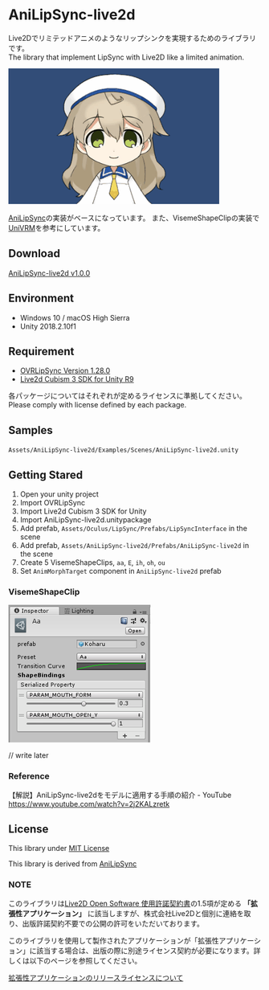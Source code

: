 # AniLipSync-live2d

Live2Dでリミテッドアニメのようなリップシンクを実現するためのライブラリです。  
The library that implement LipSync with Live2D like a limited animation.

![](docs/sample.gif)

[AniLipSync](https://github.com/XVI/AniLipSync)の実装がベースになっています。
また、VisemeShapeClipの実装で[UniVRM](https://github.com/dwango/UniVRM)を参考にしています。

## Download

[AniLipSync-live2d v1.0.0](https://github.com/nkjzm/AniLipSync-live2d/releases/download/v1.0.0/AniLipSync-live2d.unitypackage)

## Environment

- Windows 10 / macOS High Sierra
- Unity 2018.2.10f1

## Requirement

- [OVRLipSync Version 1.28.0](https://developer.oculus.com/downloads/package/oculus-lipsync-unity/1.28.0/)
- [Live2d Cubism 3 SDK for Unity R9](https://live2d.github.io/#unity)

各パッケージについてはそれぞれが定めるライセンスに準拠してください。  
Please comply with license defined by each package.

## Samples

`Assets/AniLipSync-live2d/Examples/Scenes/AniLipSync-live2d.unity`

## Getting Stared

1. Open your unity project
1. Import OVRLipSync
1. Import Live2d Cubism 3 SDK for Unity
1. Import AniLipSync-live2d.unitypackage
1. Add prefab, `Assets/Oculus/LipSync/Prefabs/LipSyncInterface` in the scene
1. Add prefab, `Assets/AniLipSync-live2d/Prefabs/AniLipSync-live2d` in the scene
1. Create 5 VisemeShapeClips, `aa`, `E`, `ih`, `oh`, `ou`
1. Set `AnimMorphTarget` component in `AniLipSync-live2d` prefab 

### VisemeShapeClip

![](docs/clip-setting.png)

// write later

### Reference

【解説】AniLipSync-live2dをモデルに適用する手順の紹介 - YouTube  
https://www.youtube.com/watch?v=2j2KALzretk

## License

This library under [MIT License](LICENSE)

This library is derived from [AniLipSync](https://github.com/XVI/AniLipSync/blob/master/LICENSE)

### NOTE

このライブラリは[Live2D Open Software 使用許諾契約書](http://live2d.com/eula/live2d-open-software-license-agreement_jp.html)の1.5項が定める **「拡張性アプリケーション」** に該当しますが、株式会社Live2Dと個別に連絡を取り、出版許諾契約不要での公開の許可をいただいております。

このライブラリを使用して製作されたアプリケーションが「拡張性アプリケーション」に該当する場合は、出版の際に別途ライセンス契約が必要になります。詳しくは以下のページを参照してください。

[拡張性アプリケーションのリリースライセンスについて](https://www.live2d.com/ja/products/releaselicense/expandable_application)





